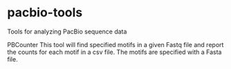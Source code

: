 # pacbio-tools
Tools for analyzing PacBio sequence data

PBCounter
This tool will find specified motifs in a given Fastq file and report the counts for each motif in a csv file. The motifs are specified with a Fasta file.
